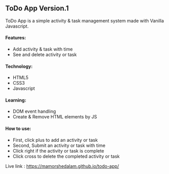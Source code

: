 ## ToDo App Version.1
ToDo App is a simple activity & task management system made with Vanilla Javascript.


#### Features:

- Add activity & task with time
- See and delete activity or task


#### Technology:

 - HTML5
 - CSS3
 - Javascript


#### Learning:

 - DOM event handling
 - Create & Remove HTML elements by JS


#### How to use:

 - First, click plus to add an activity or task 
 - Second, Submit an activity or task with time
 - Click right if the activity or task is complete
 - Click cross to delete the completed activity or task

Live link : https://mamorshedalam.github.io/todo-app/

